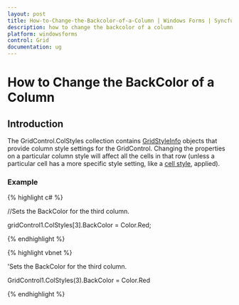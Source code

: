 ```yaml
---
layout: post
title: How-to-Change-the-Backcolor-of-a-Column | Windows Forms | Syncfusion
description: how to change the backcolor of a column
platform: windowsforms
control: Grid
documentation: ug
---
```


# How to Change the BackColor of a Column

## Introduction

The GridControl.ColStyles collection contains [GridStyleInfo](/windowsforms/Grid/Cell-Style-Architecture#gridstyleinfo-class-overview) objects that provide column style settings for the GridControl. Changing the properties on a particular column style will affect all the cells in that row (unless a particular cell has a more specific style setting, like a [cell style](/windowsforms/Grid/Cell-Style-Architecture#properties), applied).


### Example



{% highlight c# %}



//Sets the BackColor for the third column.

gridControl1.ColStyles[3].BackColor = Color.Red;

{% endhighlight  %}

{% highlight vbnet %}



'Sets the BackColor for the third column.

GridControl1.ColStyles(3).BackColor = Color.Red

{% endhighlight  %}

